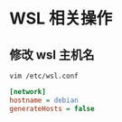 # WSL 相关操作

## 修改 wsl 主机名

```shell
vim /etc/wsl.conf
```

```ini
[network]
hostname = debian
generateHosts = false
```

